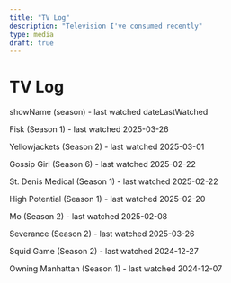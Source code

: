 ```yaml
---
title: "TV Log"
description: "Television I've consumed recently"
type: media
draft: true
---
```


# TV Log
showName (season) - last watched dateLastWatched

Fisk (Season 1) - last watched 2025-03-26

Yellowjackets (Season 2) - last watched 2025-03-01

Gossip Girl (Season 6) - last watched 2025-02-22

St. Denis Medical (Season 1) - last watched 2025-02-22

High Potential (Season 1) - last watched 2025-02-20

Mo (Season 2) - last watched 2025-02-08

Severance (Season 2) - last watched 2025-03-26

Squid Game (Season 2) - last watched 2024-12-27

Owning Manhattan (Season 1) - last watched 2024-12-07

